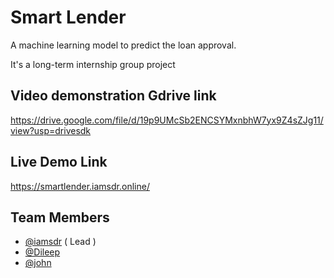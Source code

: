 # Smart Lender

A machine learning model to predict the loan approval.

It's a long-term internship group project

## Video demonstration Gdrive link

https://drive.google.com/file/d/19p9UMcSb2ENCSYMxnbhW7yx9Z4sZJg11/view?usp=drivesdk

## Live Demo Link

https://smartlender.iamsdr.online/

## Team Members

- [@iamsdr](https://www.github.com/iamsdr) ( Lead )
- [@Dileep](https://www.github.com/dileep990)
- [@john](https://www.github.com/Johnweslychebrolu)
